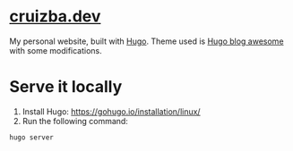 # [cruizba.dev](https://cruizba.dev)

My personal website, built with [Hugo](https://gohugo.io/). Theme used is
[Hugo blog awesome](https://github.com/hugo-sid/hugo-blog-awesome) with some modifications.

# Serve it locally

1. Install Hugo: https://gohugo.io/installation/linux/
2. Run the following command:
```
hugo server
```
